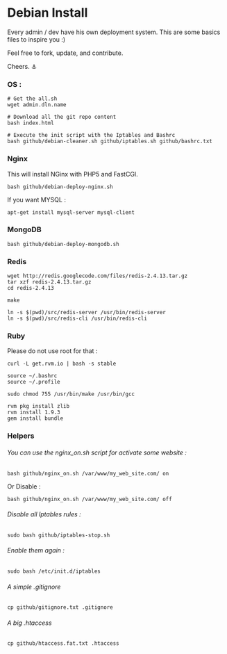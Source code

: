 # Debian Install


Every admin / dev have his own deployment system. This are some basics files to inspire you :)

Feel free to fork, update, and contribute.

Cheers. ⚓

### OS :
    
    # Get the all.sh
    wget admin.dln.name
       
    # Download all the git repo content
    bash index.html 
    
    # Execute the init script with the Iptables and Bashrc
    bash github/debian-cleaner.sh github/iptables.sh github/bashrc.txt


### Nginx

This will install NGinx with PHP5 and FastCGI.

    bash github/debian-deploy-nginx.sh

If you want MYSQL :
    
    apt-get install mysql-server mysql-client
    
### MongoDB

    bash github/debian-deploy-mongodb.sh

### Redis

    wget http://redis.googlecode.com/files/redis-2.4.13.tar.gz
    tar xzf redis-2.4.13.tar.gz
    cd redis-2.4.13

    make

    ln -s $(pwd)/src/redis-server /usr/bin/redis-server
    ln -s $(pwd)/src/redis-cli /usr/bin/redis-cli


### Ruby

Please do not use root for that :

    curl -L get.rvm.io | bash -s stable

    source ~/.bashrc
    source ~/.profile
    
    sudo chmod 755 /usr/bin/make /usr/bin/gcc
    
    rvm pkg install zlib
    rvm install 1.9.3
    gem install bundle


### Helpers

###### You can use the nginx_on.sh script for activate some website :

    bash github/nginx_on.sh /var/www/my_web_site.com/ on
    

Or Disable :

    bash github/nginx_on.sh /var/www/my_web_site.com/ off
    

###### Disable all Iptables rules :

    sudo bash github/iptables-stop.sh

###### Enable them again :

    sudo bash /etc/init.d/iptables

###### A simple .gitignore

    cp github/gitignore.txt .gitignore
 
 
###### A big .htaccess

    cp github/htaccess.fat.txt .htaccess